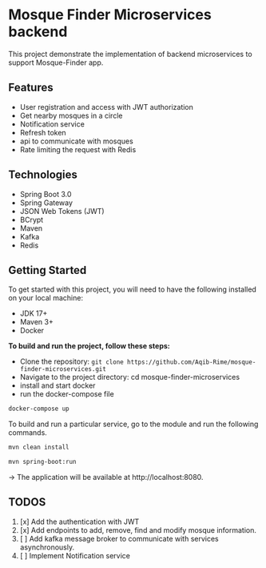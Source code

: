 # Mosque Finder Microservices backend

This project demonstrate the implementation of backend microservices to support Mosque-Finder app.

## Features

* User registration and access with JWT authorization
* Get nearby mosques in a circle
* Notification service
* Refresh token
* api to communicate with mosques
* Rate limiting the request with Redis

## Technologies

* Spring Boot 3.0
* Spring Gateway
* JSON Web Tokens (JWT)
* BCrypt
* Maven
* Kafka
* Redis

## Getting Started

To get started with this project, you will need to have the following installed on your local machine:

* JDK 17+
* Maven 3+
* Docker

**To build and run the project, follow these steps:**

* Clone the repository: `git clone https://github.com/Aqib-Rime/mosque-finder-microservices.git`
* Navigate to the project directory: cd mosque-finder-microservices
* install and start docker
* run the docker-compose file

```bash
docker-compose up
```

To build and run a particular service, go to the module and run the following commands.

```bash
mvn clean install
```

```bash
mvn spring-boot:run
```

-> The application will be available at http://localhost:8080.

## TODOS

1. [x] Add the authentication with JWT
2. [x] Add endpoints to add, remove, find and modify mosque information.
3. [ ] Add kafka message broker to communicate with services asynchronously.
4. [ ] Implement Notification service